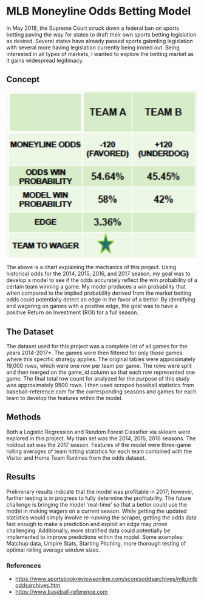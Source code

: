 # MLB Moneyline Odds Betting Model

In May 2018, the Supreme Court struck down a federal ban on sports betting  paving the way for states
to draft their own sports betting legislation as desired. Several states have already passed sports gabmling legislation with several more having legislation currently being ironed out.  Being interested in all types of markets, I wanted to explore the betting market as it gains widespread legitimacy.

## Concept

<img alt="Edge Explanation" src="images/project_chart.png" width=750> 

The above is a chart explaining the mechanics of this project. Using historical odds for the 2014, 2015, 2016, and 2017 season, my goal was to develop 
a model to see if the odds accurately reflect the win probability of a certain team winning a game. My model produces a win probability that when compared to the implied probability derived from the market betting odds could potentially detect an edge in the favor of a bettor.  By identifying and wagering on games with a positive edge, the goal was to have a positive Return on Investment (ROI) for a full season.


## The Dataset
The dataset used for this project was a complete list of all games for the years 2014-2017\*.  The games were then filtered for only those games where this specific strategy applies.  The original tables were approximately 19,000 rows, which were one
row per team per game.  The rows were split and then merged on the game_id column so that each row represented one game.  The final total row count for analyzed for the purpose of this study was approximately 9500 rows. I then used scraped baseball statistics from baseball-reference.com for the corresponding seasons and games for each team to develop the features within the model.

## Methods

Both a Logistic Regression and Random Forest Classifier via sklearn were explored in this project. My train set was the 2014, 2015, 2016 seasons.  The holdout set was the 2017 season. Features of the model were three-game rolling averages of team hitting statistics for each team combined with the Visitor and Home Team Runlines from the odds dataset.

## Results
Preliminary results indicate that the model was profitable in 2017; however, further testing is in progress to fully determine the profitability. The future challenge is bringing the model 'real-time' so that a bettor could use the model in making wagers on a current season. While getting the updated statistics would simply involve re-running the scraper, getting the odds data fast enough to make a prediction and exploit an edge may prove challenging. Additionally, more stratified data could potentially be implemented to improve predictions within the model. Some examples: Matchup data, Umpire Stats, Starting Pitching, more thorough testing of optimal rolling average window sizes.

### References 
* https://www.sportsbookreviewsonline.com/scoresoddsarchives/mlb/mlboddsarchives.htm
* https://www.baseball-reference.com

